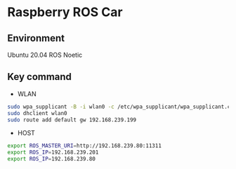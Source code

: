 # Raspberry ROS Car
## Environment
Ubuntu 20.04
ROS Noetic
## Key command
- WLAN
```bash
sudo wpa_supplicant -B -i wlan0 -c /etc/wpa_supplicant/wpa_supplicant.conf
sudo dhclient wlan0
sudo route add default gw 192.168.239.199
```
- HOST
```bash
export ROS_MASTER_URI=http://192.168.239.80:11311
export ROS_IP=192.168.239.201
export ROS_IP=192.168.239.80
```
